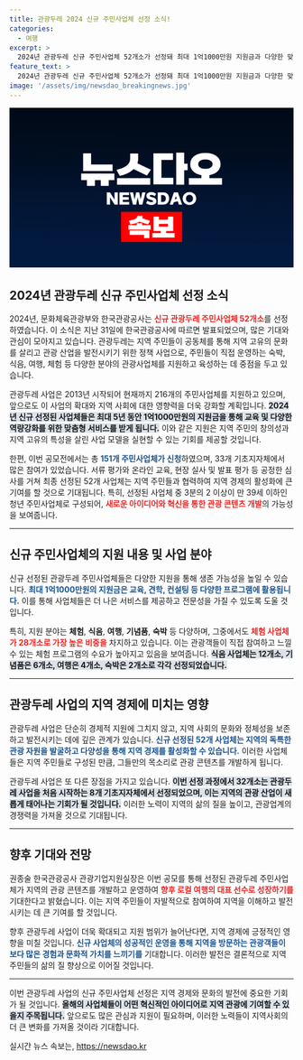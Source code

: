 ```yaml
---
title: 관광두레 2024 신규 주민사업체 선정 소식!
categories:
  - 여행
excerpt: >
  2024년 관광두레 신규 주민사업체 52개소가 선정돼 최대 1억1000만원 지원금과 다양한 맞춤형 프로그램을 제공받습니다. 청년 주민사업체가 37%를 차지하는 이번 모집은 지역 관광 활성화를 위한 새로운 기회를 모색합니다!
feature_text: >
  2024년 관광두레 신규 주민사업체 52개소가 선정돼 최대 1억1000만원 지원금과 다양한 맞춤형 프로그램을 제공받습니다. 청년 주민사업체가 37%를 차지하는 이번 모집은 지역 관광 활성화를 위한 새로운 기회를 모색합니다!
image: '/assets/img/newsdao_breakingnews.jpg'
---
```


<p><img src="/assets/img/newsdao_breakingnews.jpg" alt="implanttips 속보" /></p>

<h2 data-ke-size="size26">2024년 관광두레 신규 주민사업체 선정 소식</h2>

<p data-ke-size="size16">2024년, 문화체육관광부와 한국관광공사는 <b><span style="color: #ee2323;">신규 관광두레 주민사업체 52개소</span></b>를 선정하였습니다. 이 소식은 지난 31일에 한국관광공사에 따르면 발표되었으며, 많은 기대와 관심이 모아지고 있습니다. 관광두레는 지역 주민들이 공동체를 통해 지역 고유의 문화를 살리고 관광 산업을 발전시키기 위한 정책 사업으로, 주민들이 직접 운영하는 숙박, 식음, 여행, 체험 등 다양한 분야의 관광사업체를 지원하고 육성하는 데 중점을 두고 있습니다.</p>

<p data-ke-size="size16">관광두레 사업은 2013년 시작되어 현재까지 216개의 주민사업체를 지원하고 있으며, 앞으로도 이 사업의 확대와 지역 사회에 대한 영향력을 더욱 강화할 계획입니다. <b><span style="background-color: #21538527;">2024년 신규 선정된 사업체들은 최대 5년 동안 1억1000만원의 지원금을 통해 교육 및 다양한 역량강화를 위한 맞춤형 서비스를 받게 됩니다.</span></b> 이와 같은 지원은 지역 주민의 창의성과 지역 고유의 특성을 살린 사업 모델을 실현할 수 있는 기회를 제공할 것입니다.</p>

<p data-ke-size="size16">한편, 이번 공모전에서는 총 <b><span style="color: #1a5490;">151개 주민사업체가 신청</span></b>하였으며, 33개 기초지자체에서 많은 참여가 있었습니다. 서류 평가와 온라인 교육, 현장 실사 및 발표 평가 등 공정한 심사를 거쳐 최종 선정된 52개 사업체는 지역 주민들과 협력하여 지역 경제의 활성화에 큰 기여를 할 것으로 기대됩니다. 특히, 선정된 사업체 중 3분의 2 이상이 만 39세 이하인 청년 주민사업체로 구성되어, <b><span style="color: #ee2323;">새로운 아이디어와 혁신을 통한 관광 콘텐츠 개발</span></b>의 가능성을 보여줍니다.</p>

<hr>

<h2 data-ke-size="size26">신규 주민사업체의 지원 내용 및 사업 분야</h2>

<p data-ke-size="size16">신규 선정된 관광두레 주민사업체들은 다양한 지원을 통해 생존 가능성을 높일 수 있습니다. <b><span style="color: #1a5490;">최대 1억1000만원의 지원금은 교육, 견학, 컨설팅 등 다양한 프로그램에 활용됩니다.</span></b> 이를 통해 사업체들은 더 나은 서비스를 제공하고 전문성을 가질 수 있도록 도울 것입니다.</p>

<p data-ke-size="size16">특히, 지원 분야는 <b>체험</b>, <b>식음</b>, <b>여행</b>, <b>기념품</b>, <b>숙박</b> 등 다양하며, 그중에서도 <b><span style="color: #ee2323;">체험 사업체가 28개소로 가장 높은 비중을</span></b> 차지하고 있습니다. 이는 관광객들이 직접 참여하고 느낄 수 있는 체험 프로그램의 수요가 높아지고 있음을 보여줍니다. <b><span style="background-color: #21538527;">식음 사업체는 12개소, 기념품은 6개소, 여행은 4개소, 숙박은 2개소로 각각 선정되었습니다.</span></b></p>

<hr>

<h2 data-ke-size="size26">관광두레 사업의 지역 경제에 미치는 영향</h2>

<p data-ke-size="size16">관광두레 사업은 단순히 경제적 지원에 그치지 않고, 지역 사회의 문화와 정체성을 보존하고 발전시키는 데에 깊은 관계가 있습니다. <b><span style="color: #1a5490;">신규 선정된 52개 사업체는 지역의 독특한 관광 자원을 발굴하고 다양성을 통해 지역 경제를 활성화할 수 있습니다.</span></b> 이러한 사업체들은 지역 주민들로 구성된 만큼, 그들만의 목소리로 관광 콘텐츠를 개발하게 됩니다.</p>

<p data-ke-size="size16">관광두레 사업은 또 다른 장점을 가지고 있습니다. <b><span style="background-color: #21538527;">이번 선정 과정에서 32개소는 관광두레 사업을 처음 시작하는 8개 기초지자체에서 선정되었으며, 이는 지역의 관광 산업이 새롭게 태어나는 기회가 될 것입니다.</span></b> 이러한 노력이 지역의 삶의 질을 높이고, 관광업계의 경쟁력을 가져올 것으로 기대됩니다.</p>

<hr>

<h2 data-ke-size="size26">향후 기대와 전망</h2>

<p data-ke-size="size16">권종술 한국관광공사 관광기업지원실장은 이번 공모를 통해 선정된 관광두레 주민사업체가 지역의 관광 콘텐츠를 개발하고 운영하여 <b><span style="color: #ee2323;">향후 로컬 여행의 대표 선수로 성장하기를</span></b> 기대한다고 밝혔습니다. 이는 지역 주민들이 자발적으로 참여하여 지역을 이해하고 발전시키는 데 큰 기여를 할 것입니다.</p>

<p data-ke-size="size16">향후 관광두레 사업이 더욱 확대되고 지원 범위가 늘어난다면, 지역 경제에 긍정적인 영향을 미칠 것입니다. <b><span style="color: #1a5490;">신규 사업체의 성공적인 운영을 통해 지역을 방문하는 관광객들이 보다 많은 경험과 문화적 가치를 느끼기를</span></b> 기대합니다. 이러한 발전은 결론적으로 지역 주민들의 삶의 질 향상으로 이어질 것입니다.</p>

<hr>

<p data-ke-size="size16">이번 관광두레 사업의 신규 주민사업체 선정은 지역 경제와 문화의 발전에 중요한 기회가 될 것입니다. <b><span style="background-color: #21538527;">올해의 사업체들이 어떤 혁신적인 아이디어로 지역 관광에 기여할 수 있을지 주목됩니다.</span></b> 앞으로도 많은 관심과 지원이 필요하며, 이러한 노력들이 지역사회의 더 큰 변화를 가져올 것이라 기대합니다.</p>
실시간 뉴스 속보는, <a href="https://newsdao.kr" rel="dofollow">https://newsdao.kr</a>


